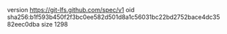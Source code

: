 version https://git-lfs.github.com/spec/v1
oid sha256:b1f593b450f2f3bc0ee582d501d8a1c56031bc22bd2752bace4dc3582eec0dba
size 1298
